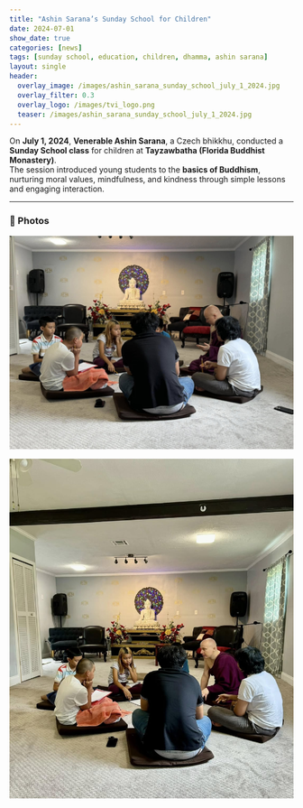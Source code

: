 ```yaml
---
title: "Ashin Sarana’s Sunday School for Children"
date: 2024-07-01
show_date: true
categories: [news]
tags: [sunday school, education, children, dhamma, ashin sarana]
layout: single
header:
  overlay_image: /images/ashin_sarana_sunday_school_july_1_2024.jpg
  overlay_filter: 0.3
  overlay_logo: /images/tvi_logo.png
  teaser: /images/ashin_sarana_sunday_school_july_1_2024.jpg
---
```


On **July 1, 2024**, **Venerable Ashin Sarana**, a Czech bhikkhu, conducted a **Sunday School class** for children at **Tayzawbatha (Florida Buddhist Monastery)**.  
The session introduced young students to the **basics of Buddhism**, nurturing moral values, mindfulness, and kindness through simple lessons and engaging interaction.

---

### 📸 Photos

<p align="center">
  <img src="/images/ashin_sarana_sunday_school_july_1_2024.jpg" alt="Ashin Sarana teaching children - Sunday School 2">
<p align="center">

  <img src="/images/ashin_sarana_sunday_school_july_1_2024_2.jpg" alt="Ashin Sarana teaching children - Sunday School 2">
